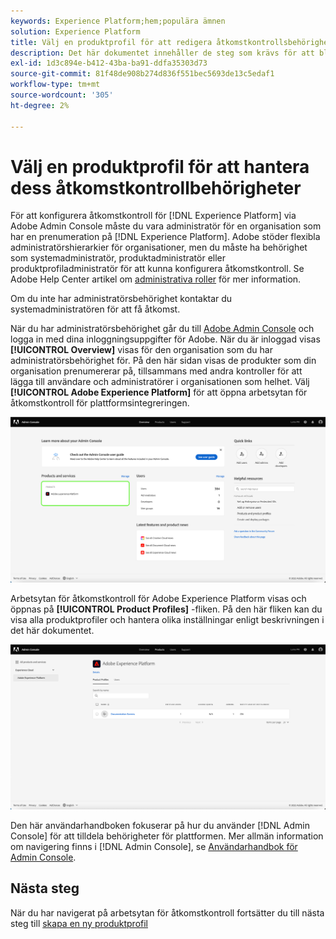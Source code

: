 ```yaml
---
keywords: Experience Platform;hem;populära ämnen
solution: Experience Platform
title: Välj en produktprofil för att redigera åtkomstkontrollsbehörigheter
description: Det här dokumentet innehåller de steg som krävs för att bläddra på arbetsytan för åtkomstkontroll. Om du vill konfigurera åtkomstkontroll för Experience Platform via Adobe Admin Console måste du vara administratör för en organisation som har ett abonnemang på Experience Platform.
exl-id: 1d3c894e-b412-43ba-ba91-ddfa35303d73
source-git-commit: 81f48de908b274d836f551bec5693de13c5edaf1
workflow-type: tm+mt
source-wordcount: '305'
ht-degree: 2%

---
```


# Välj en produktprofil för att hantera dess åtkomstkontrollbehörigheter

För att konfigurera åtkomstkontroll för [!DNL Experience Platform] via Adobe Admin Console måste du vara administratör för en organisation som har en prenumeration på [!DNL Experience Platform]. Adobe stöder flexibla administratörshierarkier för organisationer, men du måste ha behörighet som systemadministratör, produktadministratör eller produktprofiladministratör för att kunna konfigurera åtkomstkontroll. Se Adobe Help Center artikel om [administrativa roller](https://helpx.adobe.com/enterprise/using/admin-roles.html) för mer information.

Om du inte har administratörsbehörighet kontaktar du systemadministratören för att få åtkomst.

När du har administratörsbehörighet går du till [Adobe Admin Console](https://adminconsole.adobe.com) och logga in med dina inloggningsuppgifter för Adobe. När du är inloggad visas **[!UICONTROL Overview]** visas för den organisation som du har administratörsbehörighet för. På den här sidan visas de produkter som din organisation prenumererar på, tillsammans med andra kontroller för att lägga till användare och administratörer i organisationen som helhet. Välj **[!UICONTROL Adobe Experience Platform]** för att öppna arbetsytan för åtkomstkontroll för plattformsintegreringen.

![produkt](../images/select-product.png)

Arbetsytan för åtkomstkontroll för Adobe Experience Platform visas och öppnas på **[!UICONTROL Product Profiles]** -fliken. På den här fliken kan du visa alla produktprofiler och hantera olika inställningar enligt beskrivningen i det här dokumentet.

![select-product-profile](../images/select-product-profile.png)

Den här användarhandboken fokuserar på hur du använder [!DNL Admin Console] för att tilldela behörigheter för plattformen. Mer allmän information om navigering finns i [!DNL Admin Console], se [Användarhandbok för Admin Console](https://helpx.adobe.com/se/enterprise/using/admin-console.html).

## Nästa steg

När du har navigerat på arbetsytan för åtkomstkontroll fortsätter du till nästa steg till [skapa en ny produktprofil](create-profile.md)
